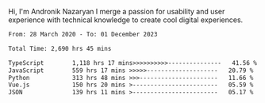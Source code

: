 Hi, I'm Andronik Nazaryan
I merge a passion for usability and user experience with technical knowledge to create cool digital experiences.


<!--START_SECTION:waka-->

```txt
From: 28 March 2020 - To: 01 December 2023

Total Time: 2,690 hrs 45 mins

TypeScript        1,118 hrs 17 mins>>>>>>>>>>---------------   41.56 %
JavaScript        559 hrs 17 mins >>>>>--------------------   20.79 %
Python            313 hrs 48 mins >>>----------------------   11.66 %
Vue.js            150 hrs 20 mins >------------------------   05.59 %
JSON              139 hrs 11 mins >------------------------   05.17 %
```

<!--END_SECTION:waka-->
